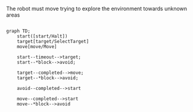 The robot must move trying to explore the environment towards unknown areas

```mermaid

graph TD;
    start([start/Halt])
    target[target/SelectTarget]
    move[move/Move]
    
    start--timeout-->target;
    start--*block-->avoid;

    target--completed-->move;
    target--*block-->avoid;
    
    avoid--completed-->start
    
    move--completed-->start
    move--*block-->avoid

```